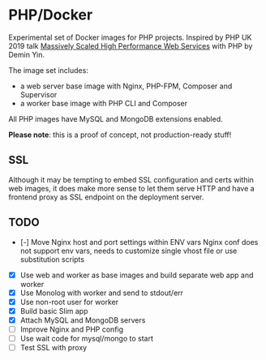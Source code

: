 # PHP/Docker

Experimental set of Docker images for PHP projects. Inspired by PHP UK 2019 talk [Massively Scaled High Performance Web Services][slides] with PHP by Demin Yin.

The image set includes:

 - a web server base image with Nginx, PHP-FPM, Composer and Supervisor
 - a worker base image with PHP CLI and Composer

All PHP images have MySQL and MongoDB extensions enabled.

**Please note**: this is a proof of concept, not production-ready stuff!

## SSL

Although it may be tempting to embed SSL configuration and certs within web images, it does make more sense to let them serve HTTP and have a frontend proxy as SSL endpoint on the deployment server.

## TODO

 - [-] Move Nginx host and port settings within ENV vars
       Nginx conf does not support env vars, needs to customize single vhost file or use substitution scripts
 - [x] Use web and worker as base images and build separate web app and worker
 - [x] Use Monolog with worker and send to stdout/err
 - [x] Use non-root user for worker
 - [x] Build basic Slim app
 - [x] Attach MySQL and MongoDB servers
 - [ ] Improve Nginx and PHP config
 - [ ] Use wait code for mysql/mongo to start
 - [ ] Test SSL with proxy

[slides]: https://joind.in/event/php-uk-conference-2019/massively-scaled-high-performance-web-services-with-php
